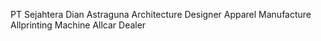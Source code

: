  PT Sejahtera Dian Astraguna
Architecture Designer Apparel Manufacture Allprinting Machine Allcar Dealer
